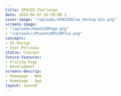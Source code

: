 ```yaml
---
title: SPACED Challenge
date: 2018-06-07 03:50:00 Z
cover-image: "/uploads/SPACEDblue_mockup-min.png"
screens-image:
- "/uploads/Home%20Page.png"
- "/uploads/iPhone%208%20Plus.png"
concepts:
- UI Design
- User Personas
status: Concept
future-features:
- Pricing Page
- Development
screens-descrip:
- Homepage - Web
- Homepage - App
layout: spaced
---
```


